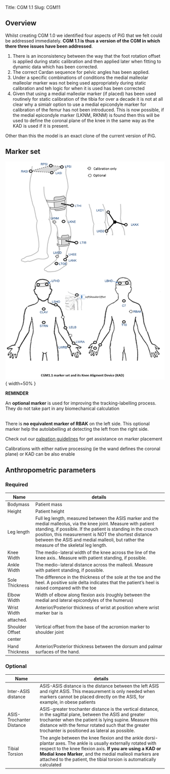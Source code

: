 Title: CGM 1.1
Slug: CGM11

## Overview
Whilst creating CGM 1.0 we identified four aspects of PiG that we felt could be addressed immediately. **CGM 1.1 is thus a version of the CGM in which there three issues have been addressed**.

<ol>
  <li> There is an inconsistency between the way that the foot rotation offset is applied during static calibration and then applied later when fitting to dynamic data which has been corrected. </li>
  <li> The correct Cardan sequence for pelvic angles has been applied.</li>
  <li> Under a specific combinations of conditions the  medial malleolar malleolar marker was not being used appropriately during static calibration and teh logic for when it is used has been corrected</li>
  <li>Given that using a medial malleolar marker (if placed) has been used routinely for static calibration of the tibia for over a decade it is not at all clear why a simialr option to use a medial epicondyle marker for calibration of the femur has not been introduced. This is now possible, if the medial epicondyle marker (LKNM, RKNM) is found then this will be used to define the coronal plane of the knee in the same way as the KAD is used if it is present.
</ol>
Other than this the model is an exact clone of the current version of PiG.

## Marker set

![cgm11ms](/images/CGM1/CGM11_markerset.png){ width=50% }

<div class="alert alert-dismissible alert-info">
<b>REMINDER</b>
<br>
<p> An <b> optional marker</b> is used for improving the tracking-labelling process. They do not take part in any biomechanical calculation </p>
<br>
There is <b> no equivalent marker of RBAK</b>  on the left side. This optional marker help the autolabelling at detecting the left from the right side.
</div>

Check out our [palpation guidelines](Palpation.html) for get assistance on marker placement

Calibrations with either native processing (ie the wand defines  the coronal plane) or KAD can be also enable

## Anthropometric parameters



### Required

|Name | details |
|------|---------|
|Bodymass|Patient mass |
|Height| Patient height |
|Leg length|Full leg length, measured between the ASIS marker and the medial malleolus, via the knee joint.  Measure with patient standing, if possible. If the patient is standing in the crouch position, this measurement is NOT the shortest distance between the ASIS and medial malleoli, but rather the measure of the skeletal leg length.|
|Knee Width|The medio-lateral width of the knee across the line of the knee axis.. Measure with patient standing, if possible. |
|Ankle Width|The medio-lateral distance across the malleoli. Measure with patient standing, if possible. |
|Sole Thickness|The difference in the thickness of the sole at the toe and the heel. A positive sole delta indicates that the patient’s heel is raised compared with the toe |
|Elbow Width|Width of elbow along flexion axis (roughly between the medial and lateral epicondyles of the humerus) |
|Wrist Width|Anterior/Posterior thickness of wrist at position where wrist marker bar is
attached. |
|Shoulder Offset|Vertical offset from the base of the acromion marker to shoulder joint
center |
|Hand Thickness|Anterior/Posterior thickness between the dorsum and palmar surfaces of the hand. |




### Optional

|Name | details |
|------|---------|
|Inter-ASIS distance| ASIS-ASIS distance is the distance between the left ASIS and right ASIS. This measurement is only needed when markers cannot be placed directly on the ASIS, for example, in obese patients |
|ASIS-Trochanter Distance| ASIS-greater trochanter distance is the vertical distance, in the sagittal plane, between the ASIS and greater trochanter when the patient is lying supine. Measure this distance with the femur rotated such that the greater trochanter is positioned as lateral as possible.|
|Tibial Torsion| The angle between the knee flexion and the ankle dorsi-plantar axes. The ankle is usually externally rotated with respect to the knee flexion axis. **If you are using a KAD or Medial knee Marker**, and the medial malleoli markers are attached to the patient, the tibial torsion is  automatically calculated|
